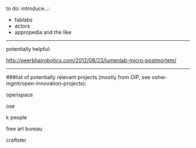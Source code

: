 to do: introduce...:

- fablabs
- actors
- appropedia and the like



*****************

potentially helpful:

http://peerbhairobotics.com/2012/08/23/lumenlab-micro-postmortem/


***************

###list of potentially relevant projects (mostly from OIP, see oshw-mgmt/open-innovation-projects):

openspace

ose

k people

free art bureau

craftster
